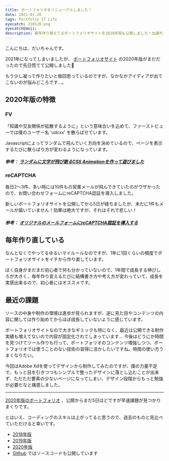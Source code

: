 ```yaml
---
title: ポートフォリオをリニューアルしました！
date: 2021-01-26
tags: Portfolio IT Life
eyecatch: 210126.png
eyecatchEmoji:
description: 毎年作り替えてるポートフォリオサイトを2020年版も公開しました！出遅れてしまった...！
---
```


こんにちは、だいちゃんです。

2021年になってしまいましたが、 [ポートフォリオサイト](https://udcxx.me/) の2020年版がまだだったので先日慌てて公開しました🎉

もう少し凝って作りたいと毎回思っているのですが、なかなかアイディアが出てこないのが悩みどころです...。

## 2020年版の特徴

### FV

「知識や交友関係が拡散するように」という意味合いを込めて、ファーストビューでは僕のユーザー名 'udcxx' を散らばせています。

Javascriptによってランダムで飛んでいく方向を決めているので、ページを表示するたびに散らばり方が変わるようになっています。

##### 参考： [ランダムに文字が飛び散るCSS Animationを作って遊びました](https://blog.udcxx.me/article/200618/css-animation-move-random/)

### reCAPTCHA

毎日2〜3件、多い時には10件もの営業メールが飛んできていたのがウザかったので、お問い合わせフォームにreCAPTCHA認証を導入しました。

新しいポートフォリオサイトを公開してから5日が経ちましたが、未だに1件もメールが届いていません！効果は絶大ですが、それはそれで悲しい！

##### 参考： [オリジナルのメールフォームにreCAPTCHA認証を導入する](https://blog.udcxx.me/article/210115/recaptcha/)

## 毎年作り直している

なんとなくでやってるゆるいマイルールなのですが、1年に1回くらいの頻度でポートフォリオサイトをイチから作り直しています。

ぼく自身がまだまだ初心者で何も分かっていないので、1年間で成長する伸びしろが大きく、毎年作り変えるたびに結構書き方や考え方が変わっていて、成長を実感出来るので、初心者にはオススメです。

## 最近の課題

ソースの中身や制作の環境は進歩が見られますが、逆に見た目やコンテンツの内容に関しては作り始めてからほぼ成長していないように感じています。

ポートフォリオサイトなので大きなギミックも特になく、最近は公開できる制作実績も増えてないので内容が固定化されてしまっています... 今後はどうにか時間を見つけてツール作りも行って、ポートフォリオのコンテンツ増強しつつ、ポートフォリオでは使うことのない技術の習得に活かしたいですね。時間の使い方うまくなりたい。

今回はAdobe Xdを使ってデザインから制作してみたのですが、僕の力量不足で、もっと目を引きつつもシンプルで整ったデザインに落とし込むことが出来ず、ただただ要素の少ないページになってしまい、デザイン段階からもっと勉強が必要だなと痛感しました。

-----

[2020年版のポートフォリオ](https://udcxx.me/) 、公開からまだ5日ほどですが早速課題が見つかりまくりです。

とはいえ、コーディングのスキルは上がってると思うので、過去のものと見比べていただけると幸いです。

* [2018年版](https://udcxx.github.io/portfolio/old/2018/)
* [2019年版](https://udcxx.github.io/portfolio/old/2019/)
* [2020年版](https://udcxx.github.io/portfolio/old/2020/)
* [Github](https://github.com/udcxx/portfolio) ではソースコードも公開しています
